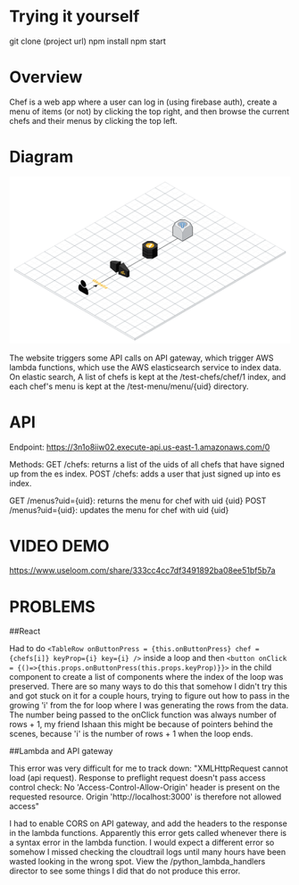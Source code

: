 Trying it yourself
==========
git clone (project url)
npm install
npm start

Overview
==========

Chef is a web app where a user can log in (using firebase auth), create a menu
of items (or not) by clicking the top right, and then browse the current chefs
and their menus by clicking the top left.

Diagram
=========

![Chef.png](./src/Chef.png)

The website triggers some API calls on API gateway, which trigger AWS lambda functions, which
use the AWS elasticsearch service to index data. On elastic search, A list of chefs is kept at
the /test-chefs/chef/1 index, and each chef's menu is kept at the /test-menu/menu/{uid} directory.

API
======

Endpoint: https://3n1o8iiw02.execute-api.us-east-1.amazonaws.com/0

Methods:
GET /chefs: returns a list of the uids of all chefs that have signed up from the es index.
POST /chefs: adds a user that just signed up into es index.

GET /menus?uid={uid}: returns the menu for chef with uid {uid}
POST /menus?uid={uid}: updates the menu for chef with uid {uid}

VIDEO DEMO
=========
https://www.useloom.com/share/333cc4cc7df3491892ba08ee51bf5b7a

PROBLEMS
========

##React

Had to do
`<TableRow onButtonPress = {this.onButtonPress} chef = {chefs[i]} keyProp={i} key={i} />`
inside a loop and then
`<button onClick = {()=>{this.props.onButtonPress(this.props.keyProp)}}>`
in the child component to create a list of components where the index of the loop
was preserved. There are so many ways to do this that somehow I didn't try this and
got stuck on it for a couple hours, trying to figure out how to pass in the growing 'i' from
the for loop where I was generating the rows from the data. The number being passed to the
onClick function was always number of rows + 1, my friend Ishaan this might be because
of pointers behind the scenes, because 'i' is the number of rows + 1 when the loop ends.

##Lambda and API gateway

This error was very difficult for me to track down:
"XMLHttpRequest cannot load (api request). Response to preflight request doesn't pass access control check: No 'Access-Control-Allow-Origin' header is present on the requested resource. Origin 'http://localhost:3000' is therefore not allowed access"

I had to enable CORS on API gateway, and add the headers to the response in the lambda functions.
Apparently this error gets called whenever there is a syntax error in the lambda function. I would
expect a different error so somehow I missed checking the cloudtrail logs until many hours
have been wasted looking in the wrong spot. View the /python_lambda_handlers director to see some
things I did that do not produce this error.
